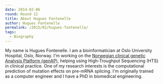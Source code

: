 ```yaml
---
date: 2014-02-06
round: Round 12
title: About Hugues Fontenelle
author: Hugues Fontenelle
permalink: /2015/02/hugues-fontenelle/
tags:
  - Biography
---
```

My name is Hugues Fontenelle. I am a bioinformatician at Oslo University Hospital, Oslo, Norway.
I'm working on the [Norwegian clinical genetic Analysis Platform (genAP)](http://www.med.uio.no/klinmed/english/research/projects/genap/), helping using High-Troughput Sequencing (HTS) in clinical practice. One of my research interests is the computational prediction of mutation effects on pre-mRNA splicing.
I'm originally trained as a computer engineer and I have a PhD in biomedical engineering.
